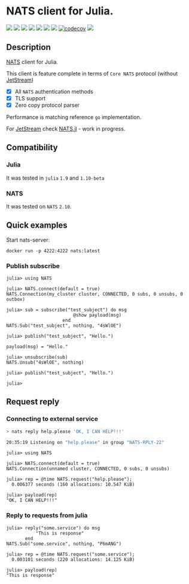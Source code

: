 
# NATS client for Julia.

[![](https://github.com/jakubwro/NATS.jl/actions/workflows/runtests.yml/badge.svg)](https://github.com/jakubwro/NATS.jl/actions/workflows/runtests.yml)
[![](https://github.com/jakubwro/NATS.jl/actions/workflows/chaos.yml/badge.svg)](https://github.com/jakubwro/NATS.jl/actions/workflows/chaos.yml)
[![](https://github.com/jakubwro/NATS.jl/actions/workflows/benchmarks.yml/badge.svg)](https://github.com/jakubwro/NATS.jl/actions/workflows/benchmarks.yml)
[![](https://github.com/jakubwro/NATS.jl/actions/workflows/tls.yml/badge.svg)](https://github.com/jakubwro/NATS.jl/actions/workflows/tls.yaml)
[![](https://github.com/jakubwro/NATS.jl/actions/workflows/auth.yml/badge.svg)](https://github.com/jakubwro/NATS.jl/actions/workflows/auth.yaml)
[![](https://github.com/jakubwro/NATS.jl/actions/workflows/cluster.yml/badge.svg)](https://github.com/jakubwro/NATS.jl/actions/workflows/cluster.yaml)
[![](https://github.com/jakubwro/NATS.jl/actions/workflows/documentation.yml/badge.svg)](https://github.com/jakubwro/NATS.jl/actions/workflows/documentation.yml)
[![codecov](https://codecov.io/gh/jakubwro/NATS.jl/graph/badge.svg?token=8X0HPK1T8E)](https://codecov.io/gh/jakubwro/NATS.jl)
[![](https://img.shields.io/badge/NATS.jl%20docs-dev-blue.svg)](https://jakubwro.github.io/NATS.jl/dev)

## Description

[NATS](https://nats.io) client for Julia.

This client is feature complete in terms of `Core NATS` protocol (without [JetStream](https://docs.nats.io/nats-concepts/jetstream))
- [x] All `NATS` authentication methods
- [x] TLS support
- [x] Zero copy protocol parser

Performance is matching reference `go` implementation.

For [JetStream](https://docs.nats.io/nats-concepts/jetstream) check [NATS.jl](https://github.com/jakubwro/JetStream.jl) - work in progress.

## Compatibility

### Julia

It was tested in `julia` `1.9` and `1.10-beta`

### NATS

It was tested on `NATS` `2.10`.

## Quick examples

Start nats-server:

```
docker run -p 4222:4222 nats:latest
```

### Publish subscribe

```julia-repl
julia> using NATS

julia> NATS.connect(default = true)
NATS.Connection(my_cluster cluster, CONNECTED, 0 subs, 0 unsubs, 0 outbox)

julia> sub = subscribe("test_subject") do msg
                         @show payload(msg)
                     end
NATS.Sub("test_subject", nothing, "4sWlOE")

julia> publish("test_subject", "Hello.")

payload(msg) = "Hello."

julia> unsubscribe(sub)
NATS.Unsub("4sWlOE", nothing)

julia> publish("test_subject", "Hello.")

julia> 
```

## Request reply

### Connecting to external service

```bash
> nats reply help.please 'OK, I CAN HELP!!!'

20:35:19 Listening on "help.please" in group "NATS-RPLY-22"
```

```julia-repl
julia> using NATS

julia> NATS.connect(default = true)
NATS.Connection(unnamed cluster, CONNECTED, 0 subs, 0 unsubs)

julia> rep = @time NATS.request("help.please");
  0.006377 seconds (160 allocations: 10.547 KiB)

julia> payload(rep)
"OK, I CAN HELP!!!"
```

### Reply to requests from julia

```
julia> reply("some.service") do msg
           "This is response"
       end
NATS.Sub("some.service", nothing, "P6mANG")

julia> rep = @time NATS.request("some.service");
  0.003101 seconds (220 allocations: 14.125 KiB)

julia> payload(rep)
"This is response"
```
